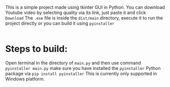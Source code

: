 This is a simple project made using tkinter GUI in Python. You can download Youtube video by selecting quality via its link, just paste it and click ```Download```   The ```.exe``` file is inside the ```dist/main``` directory, execute it to run the project directly or you can build it using ```pyinstaller``` <br><br> <h1>Steps to build:</h1> Open terminal in the directory of ```main.py``` and then use command ```pyinstaller main.py``` make sure you have installed the ```pyinstaller``` Python package via ```pip install pyinstaller```  This is currently only supported in Windows platform.
